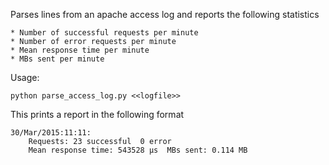 Parses lines from an apache access log and reports the following statistics

    * Number of successful requests per minute
    * Number of error requests per minute
    * Mean response time per minute
    * MBs sent per minute


Usage:

    python parse_access_log.py <<logfile>>

This prints a report in the following format

    30/Mar/2015:11:11:
        Requests: 23 successful  0 error
        Mean response time: 543528 μs  MBs sent: 0.114 MB
